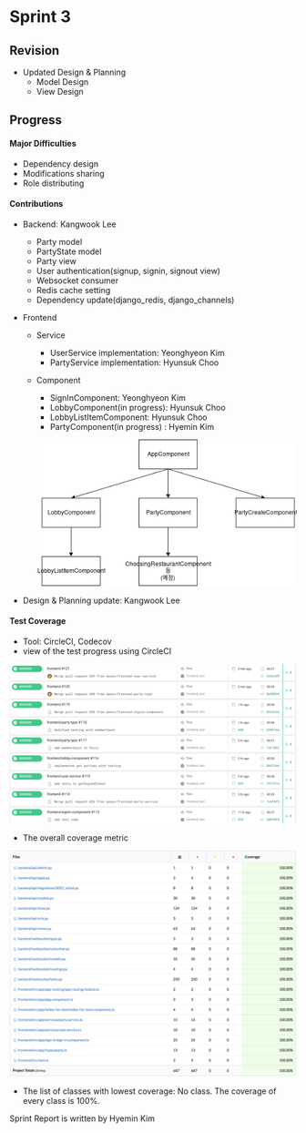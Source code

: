 # Sprint 3

## Revision

* Updated Design & Planning 
  * Model Design
  * View Design

## Progress

#### Major Difficulties

* Dependency design 
* Modifications sharing
* Role distributing

#### Contributions

* Backend: Kangwook Lee
  * Party model
  * PartyState model
  * Party view
  * User authentication(signup, signin, signout view)
  * Websocket consumer
  * Redis cache setting
  * Dependency update(django_redis, django_channels)

* Frontend
  * Service
    * UserService implementation: Yeonghyeon Kim 
    * PartyService implementation: Hyunsuk Choo

  * Component  
    * SignInComponent: Yeonghyeon Kim
    *  LobbyComponent(in progress): Hyunsuk Choo 
    *  LobbyListItemComponent: Hyunsuk Choo
    *  PartyComponent(in progress) : Hyemin Kim

    ![img](sprint3_component_dependency.png)



* Design & Planning update: Kangwook Lee

#### Test Coverage

* Tool: CircleCI, Codecov
* view of the test progress using CircleCI 

![img](sprint3_circleCI.png)

* The overall coverage metric

![img](sprint3_codecov.png)

* The list of classes with lowest coverage: No class. The coverage of every class is 100%.



Sprint Report is written by Hyemin Kim
